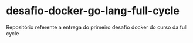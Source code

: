 # desafio-docker-go-lang-full-cycle
Repositório referente a entrega do primeiro desafio docker do curso da full cycle
